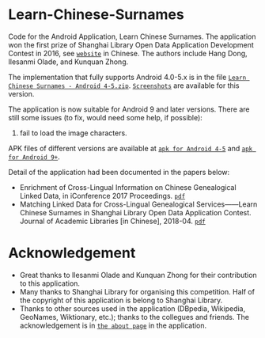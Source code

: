 # Learn-Chinese-Surnames
Code for the Android Application, Learn Chinese Surnames. The application won the first prize of Shanghai Library Open Data Application Development Contest in 2016, see [```website```](http://pcrc.library.sh.cn/zt/opendata/2016/) in Chinese. The authors include Hang Dong, Ilesanmi Olade, and Kunquan Zhong.

The implementation that fully supports Android 4.0-5.x is in the file [```Learn Chinese Surnames - Android 4-5.zip```](https://github.com/acadTags/Learn-Chinese-Surnames/blob/master/Learn%20Chinese%20Surnames%20-%20Android%204-5.zip). [```Screenshots```](https://github.com/acadTags/Learn-Chinese-Surnames/tree/master/app%20screenshots) are available for this version.

The application is now suitable for Android 9 and later versions. There are still some issues (to fix, would need some help, if possible):
1. fail to load the image characters.

APK files of different versions are available at [```apk for Android 4-5```](https://github.com/acadTags/Learn-Chinese-Surnames/blob/master/Learn%20Chinese%20Surnames%20-%20Android%204-5.apk) and [```apk for Android 9+```](https://github.com/acadTags/Learn-Chinese-Surnames/blob/master/Learn%20Chinese%20Surnames%20-%20Android%209%2B%20(beta).apk).

Detail of the application had been documented in the papers below:
* Enrichment of Cross-Lingual Information on Chinese Genealogical Linked Data, in iConference 2017 Proceedings. [```pdf```](https://www.ideals.illinois.edu/bitstream/handle/2142/98870/2pt3_Dong-Enrichment.pdf?sequence=1&isAllowed=y)
* Matching Linked Data for Cross-Lingual Genealogical Services——Learn Chinese Surnames in Shanghai Library Open Data Application Contest. Journal of Academic Libraries [in Chinese], 2018-04. [```pdf```](https://cgi.csc.liv.ac.uk/~hang/pdf/%E9%9D%A2%E5%90%91%E8%B7%A8%E8%AF%AD%E8%A8%80%E5%AE%B6%E8%B0%B1%E6%9C%8D%E5%8A%A1%E7%9A%84%E5%A4%9A%E6%BA%90%E5%85%B3%E8%81%94%E6%95%B0%E6%8D%AE%E5%8C%B9%E9%85%8D%E7%A0%94%E7%A9%B6-%E5%8E%9F%E7%89%88%E5%BD%A9%E5%8D%B0.pdf)

# Acknowledgement
* Great thanks to Ilesanmi Olade and Kunquan Zhong for their contribution to this application.
* Many thanks to Shanghai Library for organising this competition. Half of the copyright of this application is belong to Shanghai Library.
* Thanks to other sources used in the application (DBpedia, Wikipedia, GeoNames, Wiktionary, etc.); thanks to the collegues and friends. The acknowledgement is in [```the about page```](https://github.com/acadTags/Learn-Chinese-Surnames/blob/master/app%20screenshots/Screenshot_2016-05-15-10-16-20.png) in the application.
